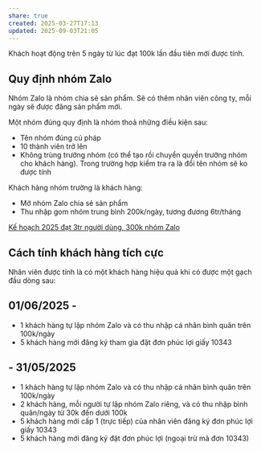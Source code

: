 ```yaml
---
share: true
created: 2025-03-27T17:13
updated: 2025-09-03T21:05
---
```

Khách hoạt động trên 5 ngày từ lúc đạt 100k lần đầu tiên mới được tính.

## Quy định nhóm Zalo
Nhóm Zalo là nhóm chia sẻ sản phẩm. Sẽ có thêm nhân viên công ty, mỗi ngày sẽ được đăng sản phẩm mới.

Một nhóm đúng quy định là nhóm thoả những điều kiện sau:
- Tên nhóm đúng cú pháp
- 10 thành viên trở lên
- Không trùng trưởng nhóm (có thể tạo rồi chuyển quyền trưởng nhóm cho khách hàng). Trong trường hợp kiểm tra ra là đổi tên nhóm sẽ ko được tính 

Khách hàng nhóm trưởng là khách hàng:
- Mở nhóm Zalo chia sẻ sản phẩm
- Thu nhập gom nhóm trung bình 200k/ngày, tương đương 6tr/tháng

[Kế hoạch 2025 đạt 3tr người dùng, 300k nhóm Zalo](../K%E1%BA%BF%20ho%E1%BA%A1ch%202025%20%C4%91%E1%BA%A1t%203tr%20ng%C6%B0%E1%BB%9Di%20d%C3%B9ng,%20300k%20nh%C3%B3m%20Zalo.md)

## Cách tính khách hàng tích cực
Nhân viên được tính là có một khách hàng hiệu quả khi có được một gạch đầu dòng sau:

## 01/06/2025 -
- 1 khách hàng tự lập nhóm Zalo và có thu nhập cá nhân bình quân trên 100k/ngày
- 5 khách hàng mới đăng ký tham gia đặt đơn phúc lợi giấy 10343

## - 31/05/2025
- 1 khách hàng tự lập nhóm Zalo và có thu nhập cá nhân bình quân trên 100k/ngày
- 2 khách hàng, mỗi người tự lập nhóm Zalo riêng, và có thu nhập bình quân/ngày từ 30k đến dưới 100k
- 5 khách hàng mới cấp 1 (trực tiếp) của nhân viên đăng ký đơn phúc lợi giấy 10343
- 5 khách hàng mới đăng ký đặt đơn phúc lợi (ngoại trừ mã đơn 10343)
